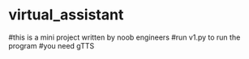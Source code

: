 # virtual_assistant
#this is a mini project written by noob engineers
#run v1.py to run the program
#you need gTTS
